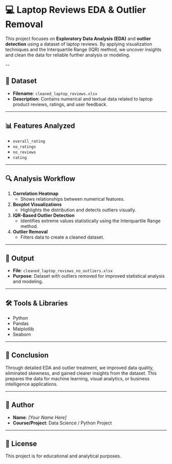 # 💻 Laptop Reviews EDA & Outlier Removal

This project focuses on **Exploratory Data Analysis (EDA)** and **outlier detection** using a dataset of laptop reviews. By applying visualization techniques and the Interquartile Range (IQR) method, we uncover insights and clean the data for reliable further analysis or modeling.

--

## 📁 Dataset

- **Filename**: `cleaned_laptop_reviews.xlsx`
- **Description**: Contains numerical and textual data related to laptop product reviews, ratings, and user feedback.

---

## 📊 Features Analyzed

- `overall_rating`
- `no_ratings`
- `no_reviews`
- `rating`

---

## 🔍 Analysis Workflow

1. **Correlation Heatmap**
   - Shows relationships between numerical features.
2. **Boxplot Visualizations**
   - Highlights the distribution and detects outliers visually.
3. **IQR-Based Outlier Detection**
   - Identifies extreme values statistically using the Interquartile Range method.
4. **Outlier Removal**
   - Filters data to create a cleaned dataset.

---

## 📂 Output

- **File**: `cleaned_laptop_reviews_no_outliers.xlsx`
- **Purpose**: Dataset with outliers removed for improved statistical analysis and modeling.

---

## 🛠️ Tools & Libraries

- Python
- Pandas
- Matplotlib
- Seaborn

---

## 📌 Conclusion

Through detailed EDA and outlier treatment, we improved data quality, eliminated skewness, and gained clearer insights from the dataset. This prepares the data for machine learning, visual analytics, or business intelligence applications.

---

## 🧠 Author

- **Name**: *[Your Name Here]*
- **Course/Project**: Data Science / Python Project

---

## 📄 License

This project is for educational and analytical purposes.

